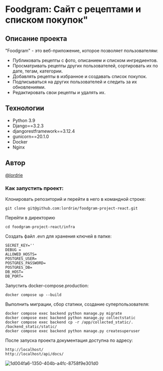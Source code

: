 # Foodgram: Сайт с рецептами и списком покупок"

## Описание проекта

"Foodgram" - это веб-приложение, которое позволяет пользователям:

- Публиковать рецепты с фото, описанием и списком ингредиентов.
- Просматривать рецепты других пользователей, сортировать их по дате, тегам, категории.
- Добавлять рецепты в избранное и создавать список покупок.
- Подписываться на других пользователей и следить за их обновлениями.
- Редактировать свои рецепты и удалять их.

## Технологии
- Python 3.9
- Django==3.2.3
- djangorestframework==3.12.4
- gunicorn==20.1.0
- Docker
- Nginx

## Автор
[@lordrie](https://github.com/lordrie)

### Как запустить проект:

Клонировать репозиторий и перейти в него в командной строке:

```
git clone git@github.com:lordrie/foodgram-project-react.git
```

Перейти в директорию
```
cd foodgram-project-react/infra
```

Создать файл .evn для хранения ключей в папке:

```
SECRET_KEY=''
DEBUG = 
ALLOWED_HOSTS=
POSTGRES_USER=
POSTGRES_PASSWORD=
POSTGRES_DB=
DB_HOST=
DB_PORT=
```

Запустить docker-compose.production:

```
docker compose up --build 
```

Выполнить миграции, сбор статики, создание суперпользователя:

```
docker compose exec backend python manage.py migrate
docker compose exec backend python manage.py collectstatic
docker compose exec backend cp -r /app/collected_static/. /backend_static/static/
docker compose exec backend python manage.py createsuperuser
```

После запуска проекта документация доступна по адресу:

```
http://localhost/
http://localhost/api/docs/
```
![1d004fa6-1350-404b-a4fc-8758f9e301d0](https://github.com/lordrie/foodgram-project-react/assets/131662299/ee358f66-ec71-47a9-83ea-d10becf30b8c)

